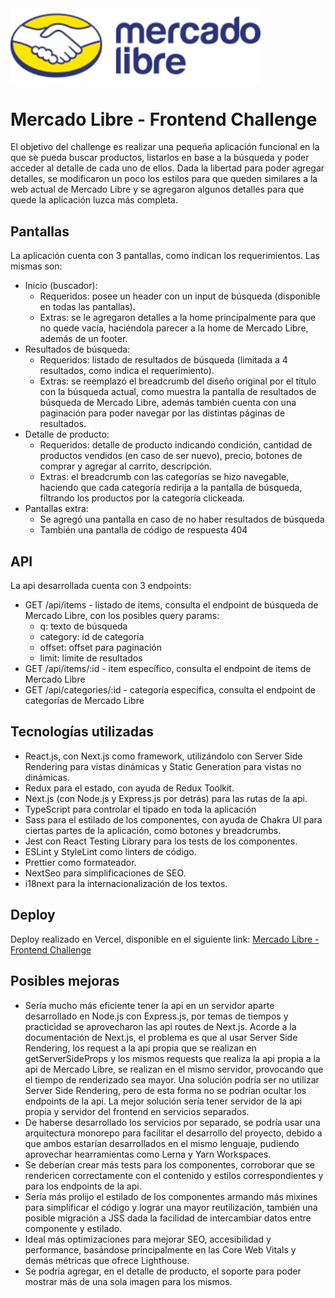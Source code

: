 <a href="https://gersilva-mercadolibre-frontend-challenge.vercel.app/" target="_blank">
	<img src="https://raw.githubusercontent.com/gersilva96/mercadolibre-frontend-challenge/main/public/logos/mercado-libre-text.svg" alt="Mercado Libre - Frontend Challenge" width="400"/>
</a>

# Mercado Libre - Frontend Challenge

El objetivo del challenge es realizar una pequeña aplicación funcional en la que se pueda buscar productos, listarlos en base a la búsqueda y poder acceder al detalle de cada uno de ellos. Dada la libertad para poder agregar detalles, se modificaron un poco los estilos para que queden similares a la web actual de Mercado Libre y se agregaron algunos detalles para que quede la aplicación luzca más completa.

## Pantallas

La aplicación cuenta con 3 pantallas, como indican los requerimientos. Las mismas son:
- Inicio (buscador):
	- Requeridos: posee un header con un input de búsqueda (disponible en todas las pantallas).
	- Extras: se le agregaron detalles a la home principalmente para que no quede vacía, haciéndola parecer a la home de Mercado Libre, además de un footer.
- Resultados de búsqueda:
	- Requeridos: listado de resultados de búsqueda (limitada a 4 resultados, como indica el requerimiento).
	- Extras: se reemplazó el breadcrumb del diseño original por el título con la búsqueda actual, como muestra la pantalla de resultados de búsqueda de Mercado Libre, además también cuenta con una paginación para poder navegar por las distintas páginas de resultados.
- Detalle de producto:
	- Requeridos: detalle de producto indicando condición, cantidad de productos vendidos (en caso de ser nuevo), precio, botones de comprar y agregar al carrito, descripción.
	- Extras: el breadcrumb con las categorías se hizo navegable, haciendo que cada categoría redirija a la pantalla de búsqueda, filtrando los productos por la categoría clickeada.
- Pantallas extra:
	- Se agregó una pantalla en caso de no haber resultados de búsqueda
	- También una pantalla de código de respuesta 404

## API

La api desarrollada cuenta con 3 endpoints:
- GET /api/items - listado de items, consulta el endpoint de búsqueda de Mercado Libre, con los posibles query params:
	- q: texto de búsqueda
	- category: id de categoría
	- offset: offset para paginación
  - limit: límite de resultados
- GET /api/items/:id - item específico, consulta el endpoint de items de Mercado Libre
- GET /api/categories/:id - categoría específica, consulta el endpoint de categorías de Mercado Libre

## Tecnologías utilizadas

- React.js, con Next.js como framework, utilizándolo con Server Side Rendering para vistas dinámicas y Static Generation para vistas no dinámicas.
- Redux para el estado, con ayuda de Redux Toolkit.
- Next.js (con Node.js y Express.js por detrás) para las rutas de la api.
- TypeScript para controlar el tipado en toda la aplicación
- Sass para el estilado de los componentes, con ayuda de Chakra UI para ciertas partes de la aplicación, como botones y breadcrumbs.
- Jest con React Testing Library para los tests de los componentes.
- ESLint y StyleLint como linters de código.
- Prettier como formateador.
- NextSeo para simplificaciones de SEO.
- i18next para la internacionalización de los textos.

## Deploy

Deploy realizado en Vercel, disponible en el siguiente link: [Mercado Libre - Frontend Challenge](https://gersilva-mercadolibre-frontend-challenge.vercel.app/)

## Posibles mejoras

- Sería mucho más eficiente tener la api en un servidor aparte desarrollado en Node.js con Express.js, por temas de tiempos y practicidad se aprovecharon las api routes de Next.js. Acorde a la documentación de Next.js, el problema es que al usar Server Side Rendering, los request a la api propia que se realizan en getServerSideProps y los mismos requests que realiza la api propia a la api de Mercado Libre, se realizan en el mismo servidor, provocando que el tiempo de renderizado sea mayor. Una solución podría ser no utilizar Server Side Rendering, pero de esta forma no se podrían ocultar los endpoints de la api. La mejor solución sería tener servidor de la api propia y servidor del frontend en servicios separados.
- De haberse desarrollado los servicios por separado, se podría usar una arquitectura monorepo para facilitar el desarrollo del proyecto, debido a que ambos estarían desarrollados en el mismo lenguaje, pudiendo aprovechar hearramientas como Lerna y Yarn Workspaces.
- Se deberían crear más tests para los componentes, corroborar que se rendericen correctamente con el contenido y estilos correspondientes y para los endpoints de la api.
- Sería más prolijo el estilado de los componentes armando más mixines para simplificar el código y lograr una mayor reutilización, también una posible migración a JSS dada la facilidad de intercambiar datos entre componente y estilado.
- Ideal más optimizaciones para mejorar SEO, accesibilidad y performance, basándose principalmente en las Core Web Vitals y demás métricas que ofrece Lighthouse.
- Se podría agregar, en el detalle de producto, el soporte para poder mostrar más de una sola imagen para los mismos.
